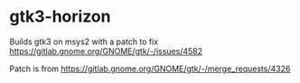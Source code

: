 # gtk3-horizon

Builds gtk3 on msys2 with a patch to fix https://gitlab.gnome.org/GNOME/gtk/-/issues/4582

Patch is from https://gitlab.gnome.org/GNOME/gtk/-/merge_requests/4326
